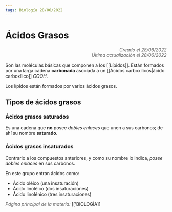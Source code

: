```yaml
---
tags: Biología 28/06/2022
---
```


# Ácidos Grasos
<div style="text-align: right; opacity: 0.7; font-style: italic;">Creado el 28/06/2022</div>
<div style="text-align: right; opacity: 0.7; font-style: italic;">Última actualización el 28/06/2022</div>

Son las moléculas básicas que componen a los [[Lípidos]]. Están formados por una larga cadena **carbonada** asociada a un [[Ácidos carboxílicos|ácido carboxílico]] $COOH$.

Los lípidos están formados por varios ácidos grasos.

## Tipos de ácidos grasos

### Ácidos grasos saturados

Es una cadena que **no** posee *dobles enlaces* que unen a sus carbonos; de ahí su nombre **saturado**.

### Ácidos grasos insaturados

Contrario a los compuestos anteriores, y como su nombre lo indica, *posee dobles enlaces* en sus carbonos.

En este grupo entran ácidos como:

- Ácido oléico (una insaturación)
- Ácido linoléico (dos insaturaciones)
- Ácido linolénico (tres insaturaciones)

<span style="opacity: 0.7; font-style: italic;">Página principal de la materia:</span> [['BIOLOGÍA]]